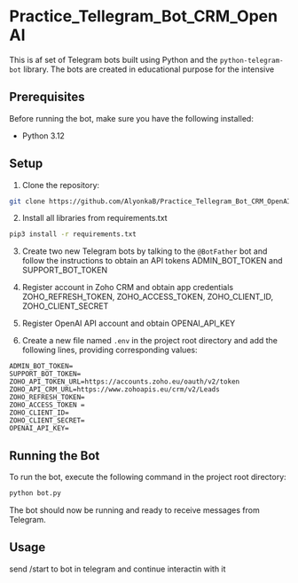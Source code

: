 # Practice_Tellegram_Bot_CRM_OpenAI


This is af set of Telegram bots built using Python and the `python-telegram-bot` library. The bots are created in educational purpose for the intensive

## Prerequisites

Before running the bot, make sure you have the following installed:

- Python 3.12

## Setup

1. Clone the repository:
```bash
git clone https://github.com/AlyonkaB/Practice_Tellegram_Bot_CRM_OpenAI.git
```

2. Install all libraries from requirements.txt

```bash
pip3 install -r requirements.txt
```

3. Create two new Telegram bots by talking to the `@BotFather` bot and follow the instructions to obtain an API tokens ADMIN_BOT_TOKEN and SUPPORT_BOT_TOKEN

4. Register account in Zoho CRM and obtain app credentials ZOHO_REFRESH_TOKEN, ZOHO_ACCESS_TOKEN,  ZOHO_CLIENT_ID, ZOHO_CLIENT_SECRET

5. Register OpenAI API account and obtain OPENAI_API_KEY

4. Create a new file named `.env` in the project root directory and add the following lines, providing corresponding values:

```
ADMIN_BOT_TOKEN=
SUPPORT_BOT_TOKEN=
ZOHO_API_TOKEN_URL=https://accounts.zoho.eu/oauth/v2/token
ZOHO_API_CRM_URL=https://www.zohoapis.eu/crm/v2/Leads
ZOHO_REFRESH_TOKEN=
ZOHO_ACCESS_TOKEN = 
ZOHO_CLIENT_ID=
ZOHO_CLIENT_SECRET=
OPENAI_API_KEY=
```


## Running the Bot

To run the bot, execute the following command in the project root directory:

```bash
python bot.py
```


The bot should now be running and ready to receive messages from Telegram.

## Usage

send /start to bot in telegram and continue interactin with it
